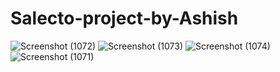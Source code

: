 # Salecto-project-by-Ashish
![Screenshot (1072)](https://user-images.githubusercontent.com/86727600/127949643-ade5dec3-d55c-4b7f-af90-5a910b159930.png)
![Screenshot (1073)](https://user-images.githubusercontent.com/86727600/127949664-4e2fc0f6-8c75-4226-8d9d-333b322a3085.png)
![Screenshot (1074)](https://user-images.githubusercontent.com/86727600/127949675-94055a0e-936e-4f01-917a-226dc6b9d6a9.png)
![Screenshot (1071)](https://user-images.githubusercontent.com/86727600/127949681-03d34ae3-fdfc-4c9d-9ee9-6df58a1592a2.png)

